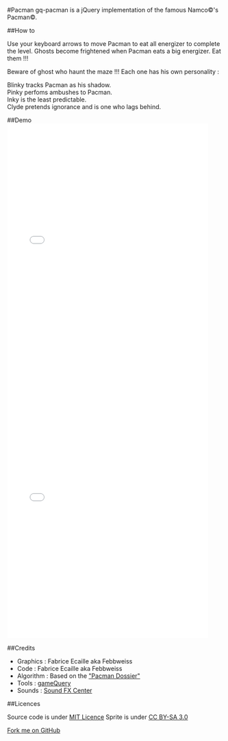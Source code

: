 #Pacman
gq-pacman is a jQuery implementation of the famous Namco©'s Pacman©.


##How to

Use your keyboard arrows to move Pacman to eat all energizer to complete the level.
Ghosts become frightened when Pacman eats a big energizer. Eat them !!!
                                        
Beware of ghost who haunt the maze !!! Each one has his own personality :

<div class="ghost blinky"></div> Blinky tracks Pacman as his shadow.

<div class="ghost pinky"></div> Pinky perfoms ambushes to Pacman.

<div class="ghost inky"></div> Inky is the least predictable.

<div class="ghost clyde"></div> Clyde pretends ignorance and is one who lags behind.

##Demo
<object data="/demo/pacman/index.html" width="470" height="600">
    <embed src="/demo/pacman/index.html" width="470" height="600"> </embed>
    <iframe scrolling="no" frameborder="0" src="/demo/pacman/index.html" style="width: 470px; height: 600px; overflow:hidden;">
</iframe>
</object>

##Credits

+ Graphics : Fabrice Ecaille aka Febbweiss
+ Code : Fabrice Ecaille aka Febbweiss
+ Algorithm : Based on the ["Pacman Dossier"](http://home.comcast.net/~jpittman2/pacman/pacmandossier.html)
+ Tools : [gameQuery](http://gamequeryjs.com/)
+ Sounds : [Sound FX Center](http://soundfxcenter.com/sound_effect/search.php?sfx=Pacman)

##Licences

Source code is under [MIT Licence](http://opensource.org/licenses/mit-license.php)
Sprite is under [CC BY-SA 3.0](http://creativecommons.org/licenses/by-sa/3.0/legalcode)

<link href="css/pacman.css" type="text/css" rel="stylesheet" media="screen, projection" />

<link rel="stylesheet" href="https://cdnjs.cloudflare.com/ajax/libs/github-fork-ribbon-css/0.2.0/gh-fork-ribbon.min.css" />
<!--[if lt IE 9]>
  <link rel="stylesheet" href="https://cdnjs.cloudflare.com/ajax/libs/github-fork-ribbon-css/0.2.0/gh-fork-ribbon.ie.min.css" />
<![endif]-->
 <a class="github-fork-ribbon" href="https://github.com/Febbweiss/gq-pacman" target="_blank" title="Fork me on GitHub">Fork me on GitHub</a>